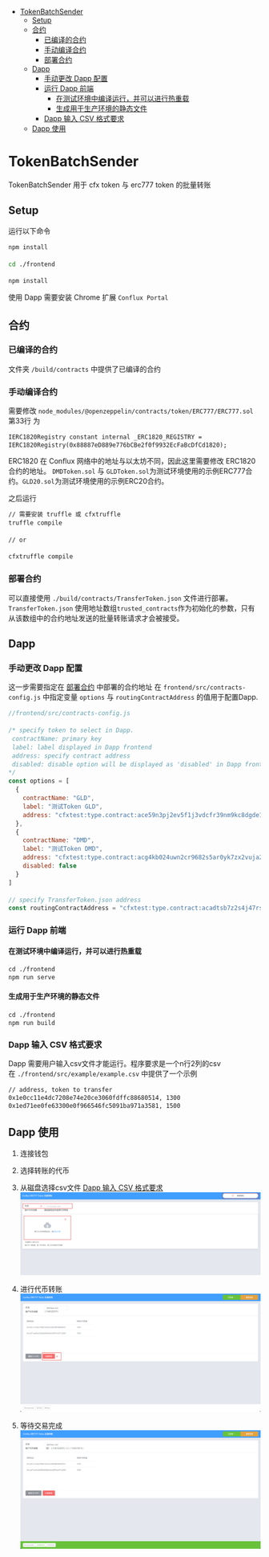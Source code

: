 - [TokenBatchSender](#tokenbatchsender)
  - [Setup](#setup)
  - [合约](#合约)
    - [已编译的合约](#已编译的合约)
    - [手动编译合约](#手动编译合约)
    - [部署合约](#部署合约)
  - [Dapp](#dapp)
    - [手动更改 Dapp 配置](#手动更改-dapp-配置)
    - [运行 Dapp 前端](#运行-dapp-前端)
      - [在测试环境中编译运行，并可以进行热重载](#在测试环境中编译运行并可以进行热重载)
      - [生成用于生产环境的静态文件](#生成用于生产环境的静态文件)
    - [Dapp 输入 CSV 格式要求](#dapp-输入-csv-格式要求)
  - [Dapp 使用](#dapp-使用)

# TokenBatchSender
TokenBatchSender 用于 cfx token 与 erc777 token 的批量转账

## Setup

运行以下命令
``` bash
npm install

cd ./frontend

npm install
```

使用 Dapp 需要安装 Chrome 扩展 `Conflux Portal`

## 合约

### 已编译的合约

文件夹 `/build/contracts` 中提供了已编译的合约

### 手动编译合约

需要修改 `node_modules/@openzeppelin/contracts/token/ERC777/ERC777.sol` 第33行 为
``` solidity
IERC1820Registry constant internal _ERC1820_REGISTRY = IERC1820Registry(0x88887eD889e776bCBe2f0f9932EcFaBcDfCd1820);
```
ERC1820 在 Conflux 网络中的地址与以太坊不同，因此这里需要修改 ERC1820合约的地址。
`DMDToken.sol` 与 `GLDToken.sol`为测试环境使用的示例ERC777合约。`GLD20.sol`为测试环境使用的示例ERC20合约。

之后运行
``` bash
// 需要安装 truffle 或 cfxtruffle 
truffle compile

// or

cfxtruffle compile
```


### 部署合约

可以直接使用 `./build/contracts/TransferToken.json` 文件进行部署。`TransferToken.json` 使用地址数组`trusted_contracts`作为初始化的参数，只有从该数组中的合约地址发送的批量转账请求才会被接受。

## Dapp

### 手动更改 Dapp 配置

这一步需要指定在 [部署合约](#部署合约) 中部署的合约地址
在 `frontend/src/contracts-config.js` 中指定变量 `options` 与 `routingContractAddress` 的值用于配置Dapp.

``` javascript
//frontend/src/contracts-config.js

/* specify token to select in Dapp.
 contractName: primary key
 label: label displayed in Dapp frontend
 address: specify contract address
 disabled: disable option will be displayed as 'disabled' in Dapp frontend (defalut to false)
*/ 
const options = [
  {
    contractName: "GLD",
    label: "测试Token GLD",
    address: "cfxtest:type.contract:ace59n3pj2ev5f1j3vdcfr39nm9kc8dgde1d83a384"
  },
  {
    contractName: "DMD",
    label: "测试Token DMD",
    address: "cfxtest:type.contract:acg4kb024uwn2cr9682s5ar0yk7zx2vuja20bwrx46",
    disabled: false
  }
]

// specify TransferToken.json address
const routingContractAddress = "cfxtest:type.contract:acadtsb7z2s4j47rsgmpzhwx9v5bt0fyu227wxg0xk"
```

### 运行 Dapp 前端
#### 在测试环境中编译运行，并可以进行热重载

```
cd ./frontend
npm run serve
```

#### 生成用于生产环境的静态文件

```
cd ./frontend
npm run build
```

### Dapp 输入 CSV 格式要求
Dapp 需要用户输入csv文件才能运行。程序要求是一个n行2列的csv  
在 `./frontend/src/example/example.csv` 中提供了一个示例
``` csv
// address, token to transfer
0x1e0cc11e4dc7208e74e20ce3060fdffc88680514, 1300
0x1ed71ee0fe63300e0f966546fc5091ba971a3581, 1500
```

## Dapp 使用
1. 连接钱包
2. 选择转账的代币
3. 从磁盘选择csv文件 [Dapp 输入 CSV 格式要求](#dapp-输入-csv-格式要求)
![](./image/2021-04-27-14-16-10.png)

4. 进行代币转账
![](./image/2021-04-27-14-20-25.png)

5. 等待交易完成
![](./image/2021-04-27-14-22-28.png)
